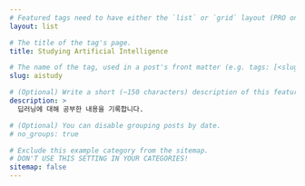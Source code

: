 ```yaml
---
# Featured tags need to have either the `list` or `grid` layout (PRO only).
layout: list

# The title of the tag's page.
title: Studying Artificial Intelligence

# The name of the tag, used in a post's front matter (e.g. tags: [<slug>]).
slug: aistudy

# (Optional) Write a short (~150 characters) description of this featured tag.
description: >
  딥러닝에 대해 공부한 내용을 기록합니다.

# (Optional) You can disable grouping posts by date.
# no_groups: true

# Exclude this example category from the sitemap.
# DON'T USE THIS SETTING IN YOUR CATEGORIES!
sitemap: false
---
```

